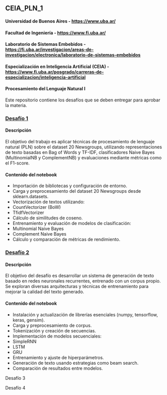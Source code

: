 ## CEIA_PLN_1
#### Universidad de Buenos Aires - https://www.uba.ar/
#### Facultad de Ingeniería - https://www.fi.uba.ar/
#### Laboratorio de Sistemas Embebidos - https://fi.uba.ar/investigacion/areas-de-investigacion/electronica/laboratorio-de-sistemas-embebidos 
#### Especialización en Inteligencia Artificial (CEIA) - https://www.fi.uba.ar/posgrado/carreras-de-especializacion/inteligencia-artificial
#### Procesamiento del Lenguaje Natural I

Este repositorio contiene los desafíos que se deben entregar para aprobar la materia.

### **[Desafío 1](https://github.com/diegomartinmendez/CEIA_PLN_1/blob/main/Desafio_1_Diego_Mendez.ipynb)**

#### Descripción
El objetivo del trabajo es aplicar técnicas de procesamiento de lenguaje natural (PLN) sobre el dataset 20 Newsgroups, utilizando representaciones de texto basadas en Bag of Words y TF-IDF, clasificadores Naive Bayes (MultinomialNB y ComplementNB) y evaluaciones mediante métricas como el F1-score.

#### Contenido del notebook
- Importación de bibliotecas y configuración de entorno.
- Carga y preprocesamiento del dataset 20 Newsgroups desde sklearn.datasets.
- Vectorización de textos utilizando:
- CountVectorizer (BoW)
- TfidfVectorizer
- Cálculo de similitudes de coseno.
- Entrenamiento y evaluación de modelos de clasificación:
- Multinomial Naive Bayes
- Complement Naive Bayes
- Cálculo y comparación de métricas de rendimiento.

### **[Desafío 2](https://github.com/diegomartinmendez/CEIA_PLN_1/blob/main/Desafio_2_Diego_Mendez.ipynb)**

#### Descripción
El objetivo del desafío es desarrollar un sistema de generación de texto basado en redes neuronales recurrentes, entrenado con un corpus propio. Se exploran diversas arquitecturas y técnicas de entrenamiento para mejorar la calidad del texto generado.

#### Contenido del notebook
- Instalación y actualización de librerías esenciales (numpy, tensorflow, keras, gensim).
- Carga y preprocesamiento de corpus.
- Tokenización y creación de secuencias.
- Implementación de modelos secuenciales:
- SimpleRNN
- LSTM
- GRU
- Entrenamiento y ajuste de hiperparámetros.
- Generación de texto usando estrategias como beam search.
- Comparación de resultados entre modelos.

Desafío 3

Desafío 4
